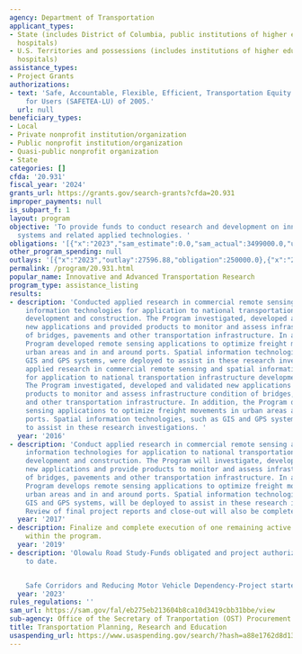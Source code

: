 ```yaml
---
agency: Department of Transportation
applicant_types:
- State (includes District of Columbia, public institutions of higher education and
  hospitals)
- U.S. Territories and possessions (includes institutions of higher education and
  hospitals)
assistance_types:
- Project Grants
authorizations:
- text: 'Safe, Accountable, Flexible, Efficient, Transportation Equity Act: A Legacy
    for Users (SAFETEA-LU) of 2005.'
  url: null
beneficiary_types:
- Local
- Private nonprofit institution/organization
- Public nonprofit institution/organization
- Quasi-public nonprofit organization
- State
categories: []
cfda: '20.931'
fiscal_year: '2024'
grants_url: https://grants.gov/search-grants?cfda=20.931
improper_payments: null
is_subpart_f: 1
layout: program
objective: 'To provide funds to conduct research and development on innovative transportation
  systems and related applied technologies. '
obligations: '[{"x":"2023","sam_estimate":0.0,"sam_actual":3499000.0,"usa_spending_actual":250000.0},{"x":"2024","sam_estimate":0.0,"sam_actual":0.0,"usa_spending_actual":2720000.0},{"x":"2025","sam_estimate":0.0,"sam_actual":0.0,"usa_spending_actual":1743000.0}]'
other_program_spending: null
outlays: '[{"x":"2023","outlay":27596.88,"obligation":250000.0},{"x":"2024","outlay":554996.61,"obligation":2720000.0},{"x":"2025","outlay":0.0,"obligation":1743000.0}]'
permalink: /program/20.931.html
popular_name: Innovative and Advanced Transportation Research
program_type: assistance_listing
results:
- description: 'Conducted applied research in commercial remote sensing and spatial
    information technologies for application to national transportation infrastructure
    development and construction. The Program investigated, developed and validated
    new applications and provided products to monitor and assess infrastructure condition
    of bridges, pavements and other transportation infrastructure. In addition, the
    Program developed remote sensing applications to optimize freight movements in
    urban areas and in and around ports. Spatial information technologies, such as
    GIS and GPS systems, were deployed to assist in these research investigations.  Conducted
    applied research in commercial remote sensing and spatial information technologies
    for application to national transportation infrastructure development and construction.
    The Program investigated, developed and validated new applications and provided
    products to monitor and assess infrastructure condition of bridges, pavements
    and other transportation infrastructure. In addition, the Program developed remote
    sensing applications to optimize freight movements in urban areas and in and around
    ports. Spatial information technologies, such as GIS and GPS systems, were deployed
    to assist in these research investigations. '
  year: '2016'
- description: 'Conduct applied research in commercial remote sensing and spatial
    information technologies for application to national transportation infrastructure
    development and construction. The Program will investigate, develop and validate
    new applications and provide products to monitor and assess infrastructure condition
    of bridges, pavements and other transportation infrastructure. In addition, the
    Program develops remote sensing applications to optimize freight movements in
    urban areas and in and around ports. Spatial information technologies, such as
    GIS and GPS systems, will be deployed to assist in these research investigations.
    Review of final project reports and close-out will also be completed. '
  year: '2017'
- description: Finalize and complete execution of one remaining active grant project
    within the program.
  year: '2019'
- description: 'Olowalu Road Study-Funds obligated and project authorized.  No expenditures
    to date.


    Safe Corridors and Reducing Motor Vehicle Dependency-Project started and 7% expended.'
  year: '2023'
rules_regulations: ''
sam_url: https://sam.gov/fal/eb275eb213604b8ca10d3419cbb31bbe/view
sub-agency: Office of the Secretary of Tranportation (OST) Procurement Operations
title: Transportation Planning, Research and Education
usaspending_url: https://www.usaspending.gov/search/?hash=a88e1762d8d137706406c89c6c69d018
---
```

